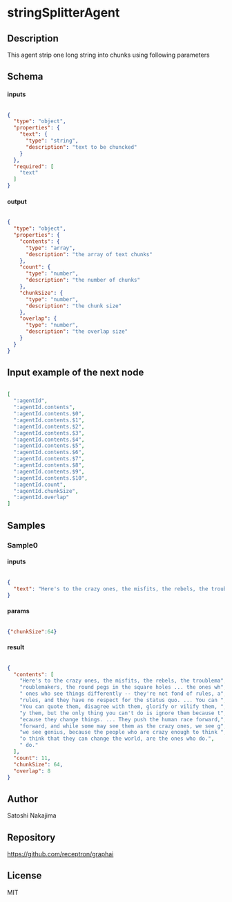 # stringSplitterAgent

## Description

This agent strip one long string into chunks using following parameters

## Schema

#### inputs

```json

{
  "type": "object",
  "properties": {
    "text": {
      "type": "string",
      "description": "text to be chuncked"
    }
  },
  "required": [
    "text"
  ]
}

````

#### output

```json

{
  "type": "object",
  "properties": {
    "contents": {
      "type": "array",
      "description": "the array of text chunks"
    },
    "count": {
      "type": "number",
      "description": "the number of chunks"
    },
    "chunkSize": {
      "type": "number",
      "description": "the chunk size"
    },
    "overlap": {
      "type": "number",
      "description": "the overlap size"
    }
  }
}

````

## Input example of the next node

```json

[
  ":agentId",
  ":agentId.contents",
  ":agentId.contents.$0",
  ":agentId.contents.$1",
  ":agentId.contents.$2",
  ":agentId.contents.$3",
  ":agentId.contents.$4",
  ":agentId.contents.$5",
  ":agentId.contents.$6",
  ":agentId.contents.$7",
  ":agentId.contents.$8",
  ":agentId.contents.$9",
  ":agentId.contents.$10",
  ":agentId.count",
  ":agentId.chunkSize",
  ":agentId.overlap"
]

````

## Samples

### Sample0

#### inputs

```json

{
  "text": "Here's to the crazy ones, the misfits, the rebels, the troublemakers, the round pegs in the square holes ... the ones who see things differently -- they're not fond of rules, and they have no respect for the status quo. ... You can quote them, disagree with them, glorify or vilify them, but the only thing you can't do is ignore them because they change things. ... They push the human race forward, and while some may see them as the crazy ones, we see genius, because the people who are crazy enough to think that they can change the world, are the ones who do."
}

````

#### params

```json

{"chunkSize":64}

````

#### result

```json

{
  "contents": [
    "Here's to the crazy ones, the misfits, the rebels, the troublema",
    "roublemakers, the round pegs in the square holes ... the ones wh",
    " ones who see things differently -- they're not fond of rules, a",
    "rules, and they have no respect for the status quo. ... You can ",
    "You can quote them, disagree with them, glorify or vilify them, ",
    "y them, but the only thing you can't do is ignore them because t",
    "ecause they change things. ... They push the human race forward,",
    "forward, and while some may see them as the crazy ones, we see g",
    "we see genius, because the people who are crazy enough to think ",
    "o think that they can change the world, are the ones who do.",
    " do."
  ],
  "count": 11,
  "chunkSize": 64,
  "overlap": 8
}

````

## Author

Satoshi Nakajima

## Repository

https://github.com/receptron/graphai

## License

MIT

